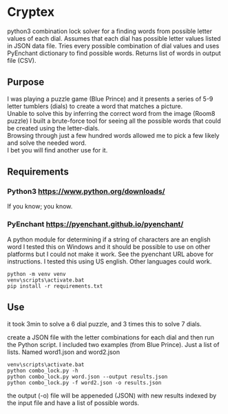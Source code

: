 # Cryptex
python3 combination lock solver for a finding words from possible letter values of each dial. 
Assumes that each dial has possible letter values listed in JSON data file. Tries every possible combination of dial values and uses PyEnchant dictionary to find possible words. Returns list of words in output file (CSV).

## Purpose
I was playing a puzzle game (Blue Prince) and it presents a series of 5-9 letter tumblers (dials) to create a word that matches a picture. \
Unable to solve this by inferring the correct word from the image (Room8 puzzle) I built a brute-force tool for seeing all the possible words that could be created using the letter-dials. \
Browsing through just a few hundred words allowed me to pick a few likely and solve the needed word. \
I bet you will find another use for it.

## Requirements
### Python3 https://www.python.org/downloads/
If you know; you know.

### PyEnchant https://pyenchant.github.io/pyenchant/
A python module for determining if a string of characters are an english word
I tested this on Windows and it should be possible to use on other platforms but I could not make it work. See the pyenchant URL above for instructions.
I tested this using US english. Other languages could work.

```
python -m venv venv
venv\scripts\activate.bat
pip install -r requirements.txt
```

## Use
it took 3min to solve a 6 dial puzzle, and 3 times this to solve 7 dials. 

create a JSON file with the letter combinations for each dial and then run the Python script.
I included two examples (from Blue Prince). Just a list of lists. Named word1.json and word2.json

```
venv\scripts\activate.bat
python combo_lock.py -h
python combo_lock.py word.json --output results.json
python combo_lock.py -f word2.json -o results.json
```

the output (-o) file will be appeneded (JSON) with new results indexed by the input file and have a list of possible words.

